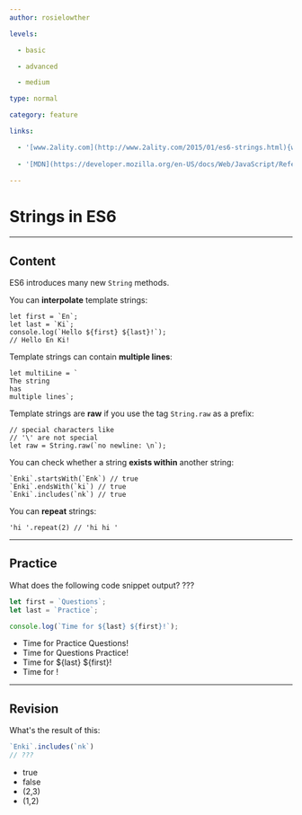 ```yaml
---
author: rosielowther

levels:

  - basic

  - advanced

  - medium

type: normal

category: feature

links:

  - '[www.2ality.com](http://www.2ality.com/2015/01/es6-strings.html){website}'
  
  - '[MDN](https://developer.mozilla.org/en-US/docs/Web/JavaScript/Reference/Global_Objects/String){website}'
  
---
```

# Strings in ES6

---
## Content

ES6 introduces many new `String` methods.

You can **interpolate** template strings:
```
let first = `En`;
let last = `Ki`;
console.log(`Hello ${first} ${last}!`); 
// Hello En Ki!
```
Template strings can contain **multiple lines**:
```
let multiLine = `
The string
has
multiple lines`;
```
Template strings are **raw** if you use the tag `String.raw` as a prefix:
```
// special characters like 
// '\' are not special
let raw = String.raw(`no newline: \n`); 
```
You can check whether a string **exists within** another string:
```
`Enki`.startsWith(`Enk`) // true
`Enki`.endsWith(`ki`) // true
`Enki`.includes(`nk`) // true
```
You can **repeat** strings:
```
'hi '.repeat(2) // 'hi hi '
```

---
## Practice

What does the following code snippet output? ???

```javascript
let first = `Questions`;
let last = `Practice`;

console.log(`Time for ${last} ${first}!`);
```

* Time for Practice Questions!
* Time for Questions Practice!
* Time for ${last} ${first}!
* Time for !

---
## Revision

What's the result of this:
```javascript
`Enki`.includes(`nk`)
// ???
```
* true
* false
* (2,3)
* (1,2)